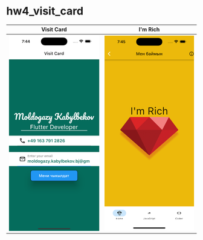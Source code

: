 # hw4_visit_card

|             Visit Card              |             I'm Rich             |
| :---------------------------------: | :------------------------------: |
| ![](./assets/images/visit-card.png) | ![](./assets/images/im-rich.png) |
